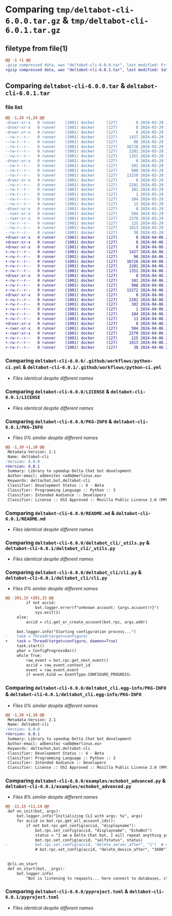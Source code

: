 # Comparing `tmp/deltabot-cli-6.0.0.tar.gz` & `tmp/deltabot-cli-6.0.1.tar.gz`

## filetype from file(1)

```diff
@@ -1 +1 @@
-gzip compressed data, was "deltabot-cli-6.0.0.tar", last modified: Fri Mar 29 19:20:18 2024, max compression
+gzip compressed data, was "deltabot-cli-6.0.1.tar", last modified: Sat Apr  6 20:47:00 2024, max compression
```

## Comparing `deltabot-cli-6.0.0.tar` & `deltabot-cli-6.0.1.tar`

### file list

```diff
@@ -1,24 +1,24 @@
-drwxr-xr-x   0 runner    (1001) docker     (127)        0 2024-03-29 19:20:18.676833 deltabot-cli-6.0.0/
-drwxr-xr-x   0 runner    (1001) docker     (127)        0 2024-03-29 19:20:18.672832 deltabot-cli-6.0.0/.github/
-drwxr-xr-x   0 runner    (1001) docker     (127)        0 2024-03-29 19:20:18.672832 deltabot-cli-6.0.0/.github/workflows/
--rw-r--r--   0 runner    (1001) docker     (127)     1427 2024-03-29 19:20:05.000000 deltabot-cli-6.0.0/.github/workflows/python-ci.yml
--rw-r--r--   0 runner    (1001) docker     (127)       98 2024-03-29 19:20:05.000000 deltabot-cli-6.0.0/.gitignore
--rw-r--r--   0 runner    (1001) docker     (127)    16726 2024-03-29 19:20:05.000000 deltabot-cli-6.0.0/LICENSE
--rw-r--r--   0 runner    (1001) docker     (127)     2201 2024-03-29 19:20:18.676833 deltabot-cli-6.0.0/PKG-INFO
--rw-r--r--   0 runner    (1001) docker     (127)     1351 2024-03-29 19:20:05.000000 deltabot-cli-6.0.0/README.md
-drwxr-xr-x   0 runner    (1001) docker     (127)        0 2024-03-29 19:20:18.672832 deltabot-cli-6.0.0/deltabot_cli/
--rw-r--r--   0 runner    (1001) docker     (127)      101 2024-03-29 19:20:05.000000 deltabot-cli-6.0.0/deltabot_cli/__init__.py
--rw-r--r--   0 runner    (1001) docker     (127)      988 2024-03-29 19:20:05.000000 deltabot-cli-6.0.0/deltabot_cli/_utils.py
--rw-r--r--   0 runner    (1001) docker     (127)    13259 2024-03-29 19:20:05.000000 deltabot-cli-6.0.0/deltabot_cli/cli.py
-drwxr-xr-x   0 runner    (1001) docker     (127)        0 2024-03-29 19:20:18.676833 deltabot-cli-6.0.0/deltabot_cli.egg-info/
--rw-r--r--   0 runner    (1001) docker     (127)     2201 2024-03-29 19:20:18.000000 deltabot-cli-6.0.0/deltabot_cli.egg-info/PKG-INFO
--rw-r--r--   0 runner    (1001) docker     (127)      382 2024-03-29 19:20:18.000000 deltabot-cli-6.0.0/deltabot_cli.egg-info/SOURCES.txt
--rw-r--r--   0 runner    (1001) docker     (127)        1 2024-03-29 19:20:18.000000 deltabot-cli-6.0.0/deltabot_cli.egg-info/dependency_links.txt
--rw-r--r--   0 runner    (1001) docker     (127)      104 2024-03-29 19:20:18.000000 deltabot-cli-6.0.0/deltabot_cli.egg-info/requires.txt
--rw-r--r--   0 runner    (1001) docker     (127)       13 2024-03-29 19:20:18.000000 deltabot-cli-6.0.0/deltabot_cli.egg-info/top_level.txt
-drwxr-xr-x   0 runner    (1001) docker     (127)        0 2024-03-29 19:20:18.676833 deltabot-cli-6.0.0/examples/
--rwxr-xr-x   0 runner    (1001) docker     (127)      504 2024-03-29 19:20:05.000000 deltabot-cli-6.0.0/examples/echobot.py
--rwxr-xr-x   0 runner    (1001) docker     (127)     2370 2024-03-29 19:20:05.000000 deltabot-cli-6.0.0/examples/echobot_advanced.py
--rw-r--r--   0 runner    (1001) docker     (127)      125 2024-03-29 19:20:05.000000 deltabot-cli-6.0.0/pylama.ini
--rw-r--r--   0 runner    (1001) docker     (127)     1013 2024-03-29 19:20:05.000000 deltabot-cli-6.0.0/pyproject.toml
--rw-r--r--   0 runner    (1001) docker     (127)       38 2024-03-29 19:20:18.676833 deltabot-cli-6.0.0/setup.cfg
+drwxr-xr-x   0 runner    (1001) docker     (127)        0 2024-04-06 20:47:00.137868 deltabot-cli-6.0.1/
+drwxr-xr-x   0 runner    (1001) docker     (127)        0 2024-04-06 20:47:00.129868 deltabot-cli-6.0.1/.github/
+drwxr-xr-x   0 runner    (1001) docker     (127)        0 2024-04-06 20:47:00.133868 deltabot-cli-6.0.1/.github/workflows/
+-rw-r--r--   0 runner    (1001) docker     (127)     1427 2024-04-06 20:46:43.000000 deltabot-cli-6.0.1/.github/workflows/python-ci.yml
+-rw-r--r--   0 runner    (1001) docker     (127)       98 2024-04-06 20:46:43.000000 deltabot-cli-6.0.1/.gitignore
+-rw-r--r--   0 runner    (1001) docker     (127)    16726 2024-04-06 20:46:43.000000 deltabot-cli-6.0.1/LICENSE
+-rw-r--r--   0 runner    (1001) docker     (127)     2201 2024-04-06 20:47:00.133868 deltabot-cli-6.0.1/PKG-INFO
+-rw-r--r--   0 runner    (1001) docker     (127)     1351 2024-04-06 20:46:43.000000 deltabot-cli-6.0.1/README.md
+drwxr-xr-x   0 runner    (1001) docker     (127)        0 2024-04-06 20:47:00.133868 deltabot-cli-6.0.1/deltabot_cli/
+-rw-r--r--   0 runner    (1001) docker     (127)      101 2024-04-06 20:46:43.000000 deltabot-cli-6.0.1/deltabot_cli/__init__.py
+-rw-r--r--   0 runner    (1001) docker     (127)      988 2024-04-06 20:46:43.000000 deltabot-cli-6.0.1/deltabot_cli/_utils.py
+-rw-r--r--   0 runner    (1001) docker     (127)    13272 2024-04-06 20:46:43.000000 deltabot-cli-6.0.1/deltabot_cli/cli.py
+drwxr-xr-x   0 runner    (1001) docker     (127)        0 2024-04-06 20:47:00.133868 deltabot-cli-6.0.1/deltabot_cli.egg-info/
+-rw-r--r--   0 runner    (1001) docker     (127)     2201 2024-04-06 20:47:00.000000 deltabot-cli-6.0.1/deltabot_cli.egg-info/PKG-INFO
+-rw-r--r--   0 runner    (1001) docker     (127)      382 2024-04-06 20:47:00.000000 deltabot-cli-6.0.1/deltabot_cli.egg-info/SOURCES.txt
+-rw-r--r--   0 runner    (1001) docker     (127)        1 2024-04-06 20:47:00.000000 deltabot-cli-6.0.1/deltabot_cli.egg-info/dependency_links.txt
+-rw-r--r--   0 runner    (1001) docker     (127)      104 2024-04-06 20:47:00.000000 deltabot-cli-6.0.1/deltabot_cli.egg-info/requires.txt
+-rw-r--r--   0 runner    (1001) docker     (127)       13 2024-04-06 20:47:00.000000 deltabot-cli-6.0.1/deltabot_cli.egg-info/top_level.txt
+drwxr-xr-x   0 runner    (1001) docker     (127)        0 2024-04-06 20:47:00.133868 deltabot-cli-6.0.1/examples/
+-rwxr-xr-x   0 runner    (1001) docker     (127)      504 2024-04-06 20:46:43.000000 deltabot-cli-6.0.1/examples/echobot.py
+-rwxr-xr-x   0 runner    (1001) docker     (127)     2270 2024-04-06 20:46:43.000000 deltabot-cli-6.0.1/examples/echobot_advanced.py
+-rw-r--r--   0 runner    (1001) docker     (127)      125 2024-04-06 20:46:43.000000 deltabot-cli-6.0.1/pylama.ini
+-rw-r--r--   0 runner    (1001) docker     (127)     1013 2024-04-06 20:46:43.000000 deltabot-cli-6.0.1/pyproject.toml
+-rw-r--r--   0 runner    (1001) docker     (127)       38 2024-04-06 20:47:00.137868 deltabot-cli-6.0.1/setup.cfg
```

### Comparing `deltabot-cli-6.0.0/.github/workflows/python-ci.yml` & `deltabot-cli-6.0.1/.github/workflows/python-ci.yml`

 * *Files identical despite different names*

### Comparing `deltabot-cli-6.0.0/LICENSE` & `deltabot-cli-6.0.1/LICENSE`

 * *Files identical despite different names*

### Comparing `deltabot-cli-6.0.0/PKG-INFO` & `deltabot-cli-6.0.1/PKG-INFO`

 * *Files 0% similar despite different names*

```diff
@@ -1,10 +1,10 @@
 Metadata-Version: 2.1
 Name: deltabot-cli
-Version: 6.0.0
+Version: 6.0.1
 Summary: Library to speedup Delta Chat bot development
 Author-email: adbenitez <adb@merlinux.eu>
 Keywords: deltachat,bot,deltabot-cli
 Classifier: Development Status :: 4 - Beta
 Classifier: Programming Language :: Python :: 3
 Classifier: Intended Audience :: Developers
 Classifier: License :: OSI Approved :: Mozilla Public License 2.0 (MPL 2.0)
```

### Comparing `deltabot-cli-6.0.0/README.md` & `deltabot-cli-6.0.1/README.md`

 * *Files identical despite different names*

### Comparing `deltabot-cli-6.0.0/deltabot_cli/_utils.py` & `deltabot-cli-6.0.1/deltabot_cli/_utils.py`

 * *Files identical despite different names*

### Comparing `deltabot-cli-6.0.0/deltabot_cli/cli.py` & `deltabot-cli-6.0.1/deltabot_cli/cli.py`

 * *Files 0% similar despite different names*

```diff
@@ -201,15 +201,15 @@
         if not accid:
             bot.logger.error(f"unknown account: {args.account!r}")
             sys.exit(1)
     else:
         accid = cli.get_or_create_account(bot.rpc, args.addr)
 
     bot.logger.info("Starting configuration process...")
-    task = Thread(target=configure)
+    task = Thread(target=configure, daemon=True)
     task.start()
     pbar = ConfigProgressBar()
     while True:
         raw_event = bot.rpc.get_next_event()
         accid = raw_event.context_id
         event = raw_event.event
         if event.kind == EventType.CONFIGURE_PROGRESS:
```

### Comparing `deltabot-cli-6.0.0/deltabot_cli.egg-info/PKG-INFO` & `deltabot-cli-6.0.1/deltabot_cli.egg-info/PKG-INFO`

 * *Files 0% similar despite different names*

```diff
@@ -1,10 +1,10 @@
 Metadata-Version: 2.1
 Name: deltabot-cli
-Version: 6.0.0
+Version: 6.0.1
 Summary: Library to speedup Delta Chat bot development
 Author-email: adbenitez <adb@merlinux.eu>
 Keywords: deltachat,bot,deltabot-cli
 Classifier: Development Status :: 4 - Beta
 Classifier: Programming Language :: Python :: 3
 Classifier: Intended Audience :: Developers
 Classifier: License :: OSI Approved :: Mozilla Public License 2.0 (MPL 2.0)
```

### Comparing `deltabot-cli-6.0.0/examples/echobot_advanced.py` & `deltabot-cli-6.0.1/examples/echobot_advanced.py`

 * *Files 8% similar despite different names*

```diff
@@ -11,15 +11,14 @@
 def on_init(bot, args):
     bot.logger.info("Initializing CLI with args: %s", args)
     for accid in bot.rpc.get_all_account_ids():
         if not bot.rpc.get_config(accid, "displayname"):
             bot.rpc.set_config(accid, "displayname", "EchoBot")
             status = "I am a Delta Chat bot, I will repeat anything you say to me"
             bot.rpc.set_config(accid, "selfstatus", status)
-            bot.rpc.set_config(accid, "delete_server_after", "1")  # delete immediately from server
             # bot.rpc.set_config(accid, "delete_device_after", "3600")
 
 
 @cli.on_start
 def on_start(bot, _args):
     bot.logger.info(
         "Bot is listening to requests... here connect to databases, start worker threads, etc"
```

### Comparing `deltabot-cli-6.0.0/pyproject.toml` & `deltabot-cli-6.0.1/pyproject.toml`

 * *Files identical despite different names*

